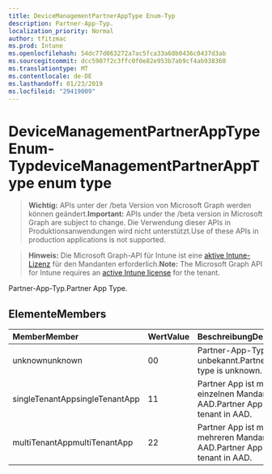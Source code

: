 ```yaml
---
title: DeviceManagementPartnerAppType Enum-Typ
description: Partner-App-Typ.
localization_priority: Normal
author: tfitzmac
ms.prod: Intune
ms.openlocfilehash: 54dc77d063272a7ac5fca33a68b0436c0437d3ab
ms.sourcegitcommit: dcc5907f2c3ffc0f0e82e953b7ab9cf4ab938360
ms.translationtype: MT
ms.contentlocale: de-DE
ms.lasthandoff: 01/23/2019
ms.locfileid: "29419009"
---
```

# <a name="devicemanagementpartnerapptype-enum-type"></a><span data-ttu-id="b064e-103">DeviceManagementPartnerAppType Enum-Typ</span><span class="sxs-lookup"><span data-stu-id="b064e-103">deviceManagementPartnerAppType enum type</span></span>

> <span data-ttu-id="b064e-104">**Wichtig:** APIs unter der /beta Version von Microsoft Graph werden können geändert.</span><span class="sxs-lookup"><span data-stu-id="b064e-104">**Important:** APIs under the /beta version in Microsoft Graph are subject to change.</span></span> <span data-ttu-id="b064e-105">Die Verwendung dieser APIs in Produktionsanwendungen wird nicht unterstützt.</span><span class="sxs-lookup"><span data-stu-id="b064e-105">Use of these APIs in production applications is not supported.</span></span>

> <span data-ttu-id="b064e-106">**Hinweis:** Die Microsoft Graph-API für Intune ist eine [aktive Intune-Lizenz](https://go.microsoft.com/fwlink/?linkid=839381) für den Mandanten erforderlich.</span><span class="sxs-lookup"><span data-stu-id="b064e-106">**Note:** The Microsoft Graph API for Intune requires an [active Intune license](https://go.microsoft.com/fwlink/?linkid=839381) for the tenant.</span></span>

<span data-ttu-id="b064e-107">Partner-App-Typ.</span><span class="sxs-lookup"><span data-stu-id="b064e-107">Partner App Type.</span></span>

## <a name="members"></a><span data-ttu-id="b064e-108">Elemente</span><span class="sxs-lookup"><span data-stu-id="b064e-108">Members</span></span>
|<span data-ttu-id="b064e-109">Member</span><span class="sxs-lookup"><span data-stu-id="b064e-109">Member</span></span>|<span data-ttu-id="b064e-110">Wert</span><span class="sxs-lookup"><span data-stu-id="b064e-110">Value</span></span>|<span data-ttu-id="b064e-111">Beschreibung</span><span class="sxs-lookup"><span data-stu-id="b064e-111">Description</span></span>|
|:---|:---|:---|
|<span data-ttu-id="b064e-112">unknown</span><span class="sxs-lookup"><span data-stu-id="b064e-112">unknown</span></span>|<span data-ttu-id="b064e-113">0</span><span class="sxs-lookup"><span data-stu-id="b064e-113">0</span></span>|<span data-ttu-id="b064e-114">Partner-App-Typ ist unbekannt.</span><span class="sxs-lookup"><span data-stu-id="b064e-114">Partner App type is unknown.</span></span>|
|<span data-ttu-id="b064e-115">singleTenantApp</span><span class="sxs-lookup"><span data-stu-id="b064e-115">singleTenantApp</span></span>|<span data-ttu-id="b064e-116">1</span><span class="sxs-lookup"><span data-stu-id="b064e-116">1</span></span>|<span data-ttu-id="b064e-117">Partner App ist mit einem einzelnen Mandanten in AAD.</span><span class="sxs-lookup"><span data-stu-id="b064e-117">Partner App is Single tenant in AAD.</span></span>|
|<span data-ttu-id="b064e-118">multiTenantApp</span><span class="sxs-lookup"><span data-stu-id="b064e-118">multiTenantApp</span></span>|<span data-ttu-id="b064e-119">2</span><span class="sxs-lookup"><span data-stu-id="b064e-119">2</span></span>|<span data-ttu-id="b064e-120">Partner App ist mit mehreren Mandanten in AAD.</span><span class="sxs-lookup"><span data-stu-id="b064e-120">Partner App is Multi tenant in AAD.</span></span>|




